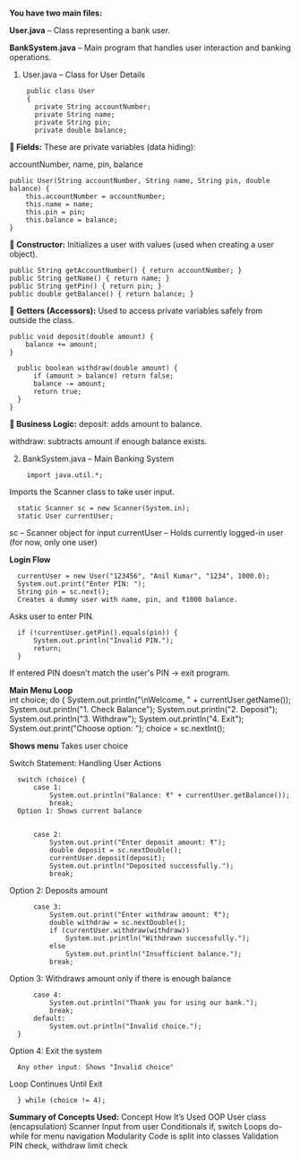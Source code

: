 **You have two main files:**


**User.java** – Class representing a bank user.

**BankSystem.java** – Main program that handles user interaction and banking operations.

1. User.java – Class for User Details
   
   
        public class User
        {
          private String accountNumber;
          private String name;
          private String pin;
          private double balance;
          
   
**🔸 Fields:**
These are private variables (data hiding):

accountNumber, name, pin, balance


    public User(String accountNumber, String name, String pin, double balance) {
        this.accountNumber = accountNumber;
        this.name = name;
        this.pin = pin;
        this.balance = balance;
    } 
    
**🔸 Constructor:**
Initializes a user with values (used when creating a user object).


    public String getAccountNumber() { return accountNumber; }
    public String getName() { return name; }
    public String getPin() { return pin; }
    public double getBalance() { return balance; } 
    
**🔸 Getters (Accessors):**
Used to access private variables safely from outside the class.


    public void deposit(double amount) {
        balance += amount;
    }

      public boolean withdraw(double amount) {
          if (amount > balance) return false;
          balance -= amount;
          return true;
      }
    } 

**🔸 Business Logic:**
deposit: adds amount to balance.

withdraw: subtracts amount if enough balance exists.

2. BankSystem.java – Main Banking System
   
        import java.util.*;

Imports the Scanner class to take user input.

      static Scanner sc = new Scanner(System.in);
      static User currentUser; 

sc – Scanner object for input
currentUser – Holds currently logged-in user (for now, only one user)

**Login Flow**

      currentUser = new User("123456", "Anil Kumar", "1234", 1000.0);
      System.out.print("Enter PIN: ");
      String pin = sc.next();
      Creates a dummy user with name, pin, and ₹1000 balance.

Asks user to enter PIN.

      if (!currentUser.getPin().equals(pin)) {
          System.out.println("Invalid PIN.");
          return;
      }
If entered PIN doesn’t match the user's PIN → exit program.

**Main Menu Loop**      
      int choice;
      do {
          System.out.println("\\nWelcome, " + currentUser.getName());
          System.out.println("1. Check Balance");
          System.out.println("2. Deposit");
          System.out.println("3. Withdraw");
          System.out.println("4. Exit");
          System.out.print("Choose option: ");
          choice = sc.nextInt(); 
    
**Shows menu**
Takes user choice

Switch Statement: Handling User Actions

      switch (choice) {
          case 1:
              System.out.println("Balance: ₹" + currentUser.getBalance());
              break;
      Option 1: Shows current balance
      
      
          case 2:
              System.out.print("Enter deposit amount: ₹");
              double deposit = sc.nextDouble();
              currentUser.deposit(deposit);
              System.out.println("Deposited successfully.");
              break;
Option 2: Deposits amount

          case 3:
              System.out.print("Enter withdraw amount: ₹");
              double withdraw = sc.nextDouble();
              if (currentUser.withdraw(withdraw))
                  System.out.println("Withdrawn successfully.");
              else
                  System.out.println("Insufficient balance.");
              break;
Option 3: Withdraws amount only if there is enough balance

          case 4:
              System.out.println("Thank you for using our bank.");
              break;
          default:
              System.out.println("Invalid choice.");
      }
Option 4: Exit the system

      Any other input: Shows "Invalid choice"

Loop Continues Until Exit

      } while (choice != 4);

**Summary of Concepts Used:**
Concept	How It’s Used
OOP	User class (encapsulation)
Scanner	Input from user
Conditionals	if, switch
Loops	do-while for menu navigation
Modularity	Code is split into classes
Validation	PIN check, withdraw limit check
